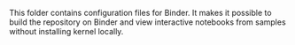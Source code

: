 This folder contains configuration files for Binder. It makes it possible to build the repository on Binder and view interactive notebooks from samples without installing kernel locally.
